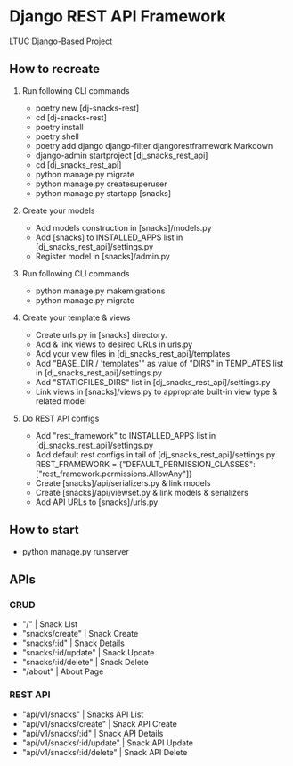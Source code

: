 # Django REST API Framework

LTUC Django-Based Project

## How to recreate

1. Run following CLI commands
    - poetry new [dj-snacks-rest]
    - cd [dj-snacks-rest]
    - poetry install
    - poetry shell
    - poetry add django django-filter djangorestframework Markdown
    - django-admin startproject [dj_snacks_rest_api]
    - cd [dj_snacks_rest_api]
    - python manage.py migrate
    - python manage.py createsuperuser
    - python manage.py startapp [snacks]

2. Create your models
    - Add models construction in [snacks]/models.py
    - Add [snacks] to INSTALLED_APPS list in [dj_snacks_rest_api]/settings.py
    - Register model in [snacks]/admin.py

3. Run following CLI commands
    - python manage.py makemigrations
    - python manage.py migrate

4. Create your template & views
    - Create urls.py in [snacks] directory.
    - Add & link views to desired URLs in urls.py
    - Add your view files in [dj_snacks_rest_api]/templates
    - Add "BASE_DIR / 'templates'" as value of "DIRS" in TEMPLATES list in [dj_snacks_rest_api]/settings.py
    - Add "STATICFILES_DIRS" list in [dj_snacks_rest_api]/settings.py
    - Link views in [snacks]/views.py to approprate built-in view type & related model

5. Do REST API configs
    - Add "rest_framework" to INSTALLED_APPS list in [dj_snacks_rest_api]/settings.py
    - Add default rest configs in tail of [dj_snacks_rest_api]/settings.py
        REST_FRAMEWORK = {"DEFAULT_PERMISSION_CLASSES": ["rest_framework.permissions.AllowAny"]}
    - Create [snacks]/api/serializers.py & link models
    - Create [snacks]/api/viewset.py & link models & serializers
    - Add API URLs to [snacks]/urls.py

## How to start

- python manage.py runserver

## APIs

### CRUD

- "/" | Snack List
- "snacks/create" | Snack Create
- "snacks/:id" | Snack Details
- "snacks/:id/update" | Snack Update
- "snacks/:id/delete" | Snack Delete
- "/about" | About Page

### REST API

- "api/v1/snacks" | Snacks API List
- "api/v1/snacks/create" | Snack API Create
- "api/v1/snacks/:id" | Snack API Details
- "api/v1/snacks/:id/update" | Snack API Update
- "api/v1/snacks/:id/delete" | Snack API Delete
